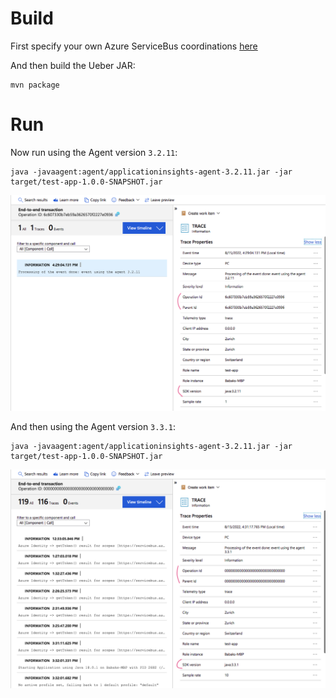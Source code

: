 # Build

First specify your own Azure ServiceBus coordinations [here](src/main/resources/application.yml)

And then build the Ueber JAR:

```
mvn package
```

# Run

Now run using the Agent version `3.2.11`:

```
java -javaagent:agent/applicationinsights-agent-3.2.11.jar -jar target/test-app-1.0.0-SNAPSHOT.jar
```

![](agent-3.2.11.png)

And then using the Agent version `3.3.1`:

```
java -javaagent:agent/applicationinsights-agent-3.2.11.jar -jar target/test-app-1.0.0-SNAPSHOT.jar
```

![](agent-3.3.1.png)
